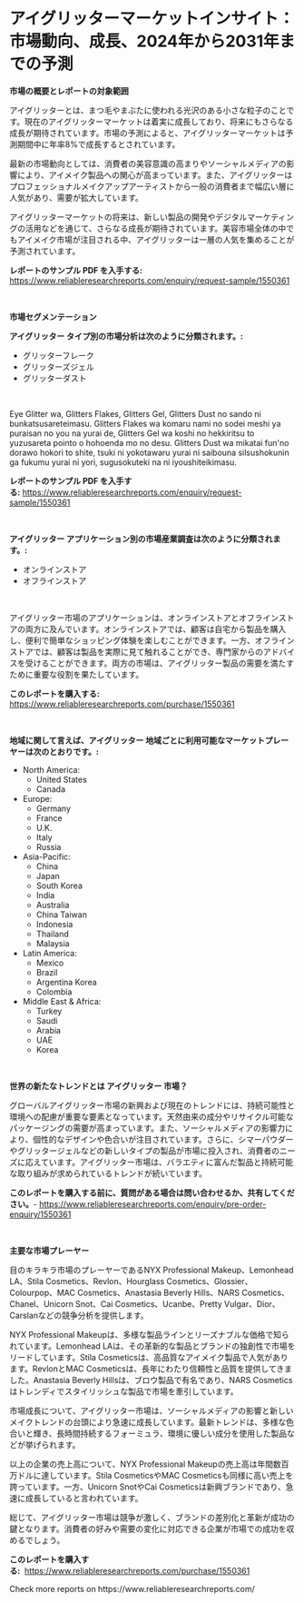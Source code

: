 <p><h1>アイグリッターマーケットインサイト：市場動向、成長、2024年から2031年までの予測</h1></p><p><strong>市場の概要とレポートの対象範囲</strong></p>
<p><p>アイグリッターとは、まつ毛やまぶたに使われる光沢のある小さな粒子のことです。現在のアイグリッターマーケットは着実に成長しており、将来にもさらなる成長が期待されています。市場の予測によると、アイグリッターマーケットは予測期間中に年率8%で成長するとされています。</p><p>最新の市場動向としては、消費者の美容意識の高まりやソーシャルメディアの影響により、アイメイク製品への関心が高まっています。また、アイグリッターはプロフェッショナルメイクアップアーティストから一般の消費者まで幅広い層に人気があり、需要が拡大しています。</p><p>アイグリッターマーケットの将来は、新しい製品の開発やデジタルマーケティングの活用などを通じて、さらなる成長が期待されています。美容市場全体の中でもアイメイク市場が注目される中、アイグリッターは一層の人気を集めることが予測されています。</p></p>
<p><strong>レポートのサンプル PDF を入手する:</strong> <a href="https://www.reliableresearchreports.com/enquiry/request-sample/1550361">https://www.reliableresearchreports.com/enquiry/request-sample/1550361</a></p>
<p>&nbsp;</p>
<p><strong>市場セグメンテーション</strong></p>
<p><strong>アイグリッター タイプ別の市場分析は次のように分類されます。:</strong></p>
<p><ul><li>グリッターフレーク</li><li>グリッターズジェル</li><li>グリッターダスト</li></ul></p>
<p>&nbsp;</p>
<p><p>Eye Glitter wa, Glitters Flakes, Glitters Gel, Glitters Dust no sando ni bunkatsusareteimasu. Glitters Flakes wa komaru nami no sodei meshi ya puraisan no you na yurai de, Glitters Gel wa koshi no hekkiritsu to yuzusareta pointo o hohoenda mo no desu. Glitters Dust wa mikatai fun'no dorawo hokori to shite, tsuki ni yokotawaru yurai ni saibouna silsushokunin ga fukumu yurai ni yori, sugusokuteki na ni iyoushiteikimasu.</p></p>
<p><strong>レポートのサンプル PDF を入手する:</strong>&nbsp;<a href="https://www.reliableresearchreports.com/enquiry/request-sample/1550361">https://www.reliableresearchreports.com/enquiry/request-sample/1550361</a></p>
<p>&nbsp;</p>
<p><strong> アイグリッター アプリケーション別の市場産業調査は次のように分類されます。:</strong></p>
<p><ul><li>オンラインストア</li><li>オフラインストア</li></ul></p>
<p>&nbsp;</p>
<p><p>アイグリッター市場のアプリケーションは、オンラインストアとオフラインストアの両方に及んでいます。オンラインストアでは、顧客は自宅から製品を購入し、便利で簡単なショッピング体験を楽しむことができます。一方、オフラインストアでは、顧客は製品を実際に見て触れることができ、専門家からのアドバイスを受けることができます。両方の市場は、アイグリッター製品の需要を満たすために重要な役割を果たしています。</p></p>
<p><strong>このレポートを購入する:</strong>&nbsp; <a href="https://www.reliableresearchreports.com/purchase/1550361">https://www.reliableresearchreports.com/purchase/1550361</a></p>
<p>&nbsp;</p>
<p><strong>地域に関して言えば、アイグリッター 地域ごとに利用可能なマーケットプレーヤーは次のとおりです。:</strong></p>
<p><ul>
    <li>
        North America:
        <ul>
            <li>United States</li>
            <li>Canada</li>
        </ul>
    </li>
    <li>
        Europe:
        <ul>
            <li>Germany</li>
            <li>France</li>
            <li>U.K.</li>
            <li>Italy</li>
            <li>Russia</li>
        </ul>
    </li>
    <li>
        Asia-Pacific:
        <ul>
            <li>China</li>
            <li>Japan</li>
            <li>South Korea</li>
            <li>India</li>
            <li>Australia</li>
            <li>China Taiwan</li>
            <li>Indonesia</li>
            <li>Thailand</li>
            <li>Malaysia</li>
        </ul>
    </li>
    <li>
        Latin America:
        <ul>
            <li>Mexico</li>
            <li>Brazil</li>
            <li>Argentina Korea</li>
            <li>Colombia</li>
        </ul>
    </li>
    <li>
        Middle East & Africa:
        <ul>
            <li>Turkey</li>
            <li>Saudi</li>
            <li>Arabia</li>
            <li>UAE</li>
            <li>Korea</li>
        </ul>
    </li>
    </ul></p>
<p>&nbsp;</p>
<p><strong>世界の新たなトレンドとは アイグリッター 市場？</strong></p>
<p><p>グローバルアイグリッター市場の新興および現在のトレンドには、持続可能性と環境への配慮が重要な要素となっています。天然由来の成分やリサイクル可能なパッケージングの需要が高まっています。また、ソーシャルメディアの影響力により、個性的なデザインや色合いが注目されています。さらに、シマーパウダーやグリッタージェルなどの新しいタイプの製品が市場に投入され、消費者のニーズに応えています。アイグリッター市場は、バラエティに富んだ製品と持続可能な取り組みが求められているトレンドが続いています。</p></p>
<p><strong>このレポートを購入する前に、質問がある場合は問い合わせるか、共有してください。</strong>- <a href="https://www.reliableresearchreports.com/enquiry/pre-order-enquiry/1550361">https://www.reliableresearchreports.com/enquiry/pre-order-enquiry/1550361</a></p>
<p>&nbsp;</p>
<p><strong>主要な市場プレーヤー</strong></p>
<p><p>目のキラキラ市場のプレーヤーであるNYX Professional Makeup、Lemonhead LA、Stila Cosmetics、Revlon、Hourglass Cosmetics、Glossier、Colourpop、MAC Cosmetics、Anastasia Beverly Hills、NARS Cosmetics、Chanel、Unicorn Snot、Cai Cosmetics、Ucanbe、Pretty Vulgar、Dior、Carslanなどの競争分析を提供します。</p><p>NYX Professional Makeupは、多様な製品ラインとリーズナブルな価格で知られています。Lemonhead LAは、その革新的な製品とブランドの独創性で市場をリードしています。Stila Cosmeticsは、高品質なアイメイク製品で人気があります。RevlonとMAC Cosmeticsは、長年にわたり信頼性と品質を提供してきました。Anastasia Beverly Hillsは、ブロウ製品で有名であり、NARS Cosmeticsはトレンディでスタイリッシュな製品で市場を牽引しています。</p><p>市場成長について、アイグリッター市場は、ソーシャルメディアの影響と新しいメイクトレンドの台頭により急速に成長しています。最新トレンドは、多様な色合いと輝き、長時間持続するフォーミュラ、環境に優しい成分を使用した製品などが挙げられます。</p><p>以上の企業の売上高について、NYX Professional Makeupの売上高は年間数百万ドルに達しています。Stila CosmeticsやMAC Cosmeticsも同様に高い売上を誇っています。一方、Unicorn SnotやCai Cosmeticsは新興ブランドであり、急速に成長していると言われています。</p><p>総じて、アイグリッター市場は競争が激しく、ブランドの差別化と革新が成功の鍵となります。消費者の好みや需要の変化に対応できる企業が市場での成功を収めるでしょう。</p></p>
<p><strong>このレポートを購入する:</strong>&nbsp;&nbsp;<a href="https://www.reliableresearchreports.com/purchase/1550361">https://www.reliableresearchreports.com/purchase/1550361</a></p>
<p>Check more reports on https://www.reliableresearchreports.com/</p>